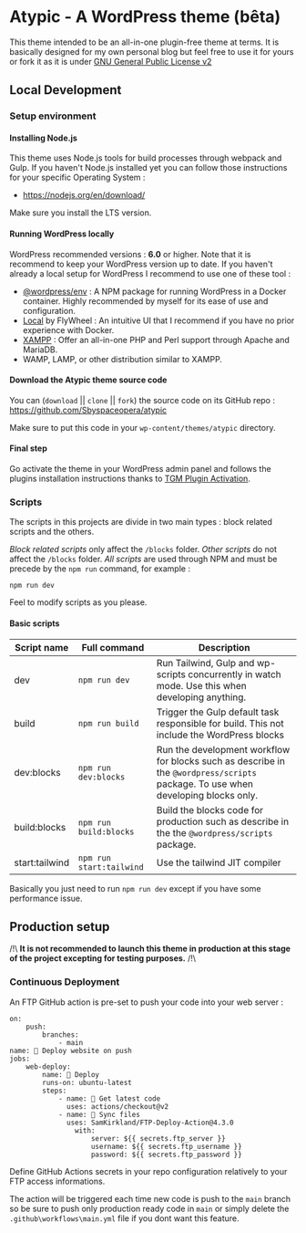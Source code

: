 # Atypic - A WordPress theme (bêta)

This theme intended to be an all-in-one plugin-free theme at terms. It is basically designed for my own personal blog but feel free to use it for yours or fork it as it is under [GNU General Public License v2](http://www.gnu.org/licenses/gpl-2.0.html) 


## Local Development

### Setup environment

#### Installing Node.js
This theme uses Node.js tools for build processes through webpack and Gulp.
If you haven't Node.js installed yet you can follow those instructions for your specific Operating System :

- https://nodejs.org/en/download/

Make sure you install the LTS version.
#### Running WordPress locally
WordPress recommended versions : **6.0** or higher. Note that it is recommend to keep your WordPress version up to date.
If you haven't already a local setup for WordPress I recommend to use one of these tool :

- [@wordpress/env](https://developer.wordpress.org/block-editor/reference-guides/packages/packages-env/) : A NPM package for running WordPress in a Docker container. Highly recommended by myself for its ease of use and configuration.
- [Local](https://localwp.com/) by FlyWheel : An intuitive UI that I recommend if you have no prior experience with Docker.
- [XAMPP](https://www.apachefriends.org/fr/index.html) : Offer an all-in-one PHP and Perl support through Apache and MariaDB. 
- WAMP, LAMP, or other distribution similar to XAMPP.

#### Download the Atypic theme source code
You can (`download` || `clone` || `fork`)  the source code on its GitHub repo : https://github.com/Sbyspaceopera/atypic

Make sure to put this code in your `wp-content/themes/atypic` directory.
#### Final step
Go activate the theme in your WordPress admin panel and follows the plugins installation instructions thanks to [TGM Plugin Activation](http://tgmpluginactivation.com/).

###  Scripts
The scripts in this projects are divide in two main types : block related scripts and the others.

*Block related scripts* only affect the `/blocks` folder.
*Other scripts* do not affect  the `/blocks` folder.
*All scripts* are used through NPM and must be precede by the `npm run` command, for example :
```
npm run dev
```
Feel to modify scripts as you please.
#### Basic scripts

| Script name | Full command | Description |
|--|--|--|
| dev | `npm run dev` | Run Tailwind, Gulp and wp-scripts concurrently in watch mode. Use this when developing anything. |
| build | `npm run build`| Trigger the Gulp default task responsible for build. This not include the  WordPress blocks|
| dev:blocks | `npm run dev:blocks` | Run the development workflow for blocks such as describe in the `@wordpress/scripts` package. To use when developing blocks only.|
| build:blocks | `npm run build:blocks`| Build the blocks code for production such as describe in the the `@wordpress/scripts` package.|
| start:tailwind | `npm run start:tailwind` | Use the tailwind JIT compiler |

Basically you just need to run `npm run dev` except if you have some performance issue.

## Production setup
/!\\
**It is not recommended to launch this theme in production at this stage of the project excepting for testing purposes.**
 /!\
 
### Continuous Deployment
 An FTP GitHub action is pre-set to push your code into your web server :

```
on:
	push:
		branches:
			- main
name: 🚀 Deploy website on push
jobs:
	web-deploy:
		name: 🎉 Deploy
		runs-on: ubuntu-latest
		steps:
			- name: 🚚 Get latest code
			  uses: actions/checkout@v2
			- name: 📂 Sync files
			  uses: SamKirkland/FTP-Deploy-Action@4.3.0
				with:
					server: ${{ secrets.ftp_server }}
					username: ${{ secrets.ftp_username }}
					password: ${{ secrets.ftp_password }}
```

Define GitHub Actions secrets in your repo configuration relatively to your FTP access informations.

The action will be triggered each time new code is push to the `main`  branch so be sure to push only production ready code in `main` or simply delete the `.github\workflows\main.yml`  file if you dont want this feature.